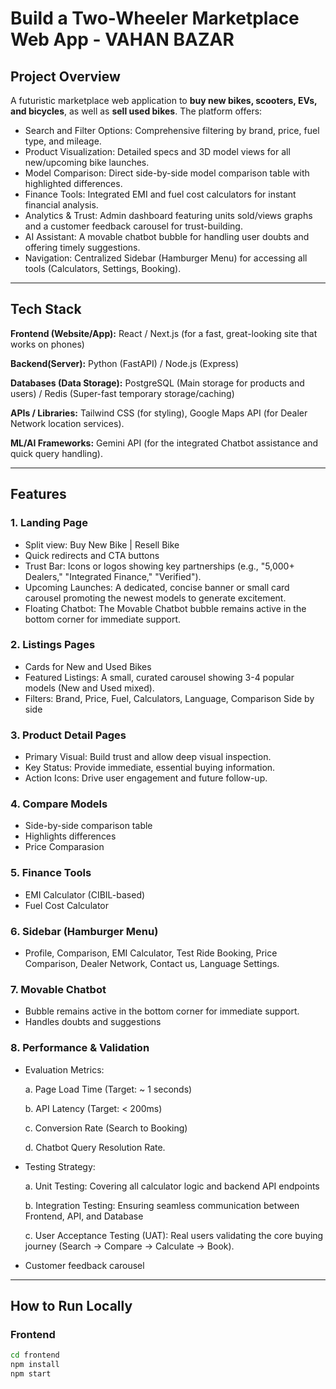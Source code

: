 # Build a Two-Wheeler Marketplace Web App - VAHAN BAZAR

## Project Overview
A futuristic marketplace web application to **buy new bikes, scooters, EVs, and bicycles**, as well as **sell used bikes**. The platform offers:

- Search and Filter Options: Comprehensive filtering by brand, price, fuel type, and mileage.
- Product Visualization: Detailed specs and 3D model views for all new/upcoming bike launches.
- Model Comparison: Direct side-by-side model comparison table with highlighted differences.
- Finance Tools: Integrated EMI and fuel cost calculators for instant financial analysis.
- Analytics & Trust: Admin dashboard featuring units sold/views graphs and a customer feedback carousel for trust-building.
- AI Assistant: A movable chatbot bubble for handling user doubts and offering timely suggestions.
- Navigation: Centralized Sidebar (Hamburger Menu) for accessing all tools (Calculators, Settings, Booking).

---

## Tech Stack

**Frontend (Website/App):** React / Next.js (for a fast, great-looking site that works on phones)

**Backend(Server):** Python (FastAPI) / Node.js (Express) 

**Databases (Data Storage):** PostgreSQL (Main storage for products and users) / Redis (Super-fast temporary storage/caching)

**APIs / Libraries:** Tailwind CSS (for styling), Google Maps API (for Dealer Network location services).

**ML/AI Frameworks:** Gemini API (for the integrated Chatbot assistance and quick query handling).

---

## Features

### 1. Landing Page
- Split view: Buy New Bike | Resell Bike
- Quick redirects and CTA buttons
- Trust Bar: Icons or logos showing key partnerships (e.g., "5,000+ Dealers," "Integrated Finance," "Verified").
- Upcoming Launches: A dedicated, concise banner or small card carousel promoting the newest models to generate excitement.
- Floating Chatbot: The Movable Chatbot bubble remains active in the bottom corner for immediate support.

### 2. Listings Pages
- Cards for New and Used Bikes
- Featured Listings: A small, curated carousel showing 3-4 popular models (New and Used mixed).
- Filters: Brand, Price, Fuel, Calculators, Language, Comparison Side by side


### 3. Product Detail Pages
- Primary Visual: Build trust and allow deep visual inspection.
- Key Status: Provide immediate, essential buying information.
- Action Icons: Drive user engagement and future follow-up.

### 4. Compare Models
- Side-by-side comparison table
- Highlights differences
- Price Comparasion

### 5. Finance Tools
- EMI Calculator (CIBIL-based)
- Fuel Cost Calculator

### 6. Sidebar (Hamburger Menu)
- Profile, Comparison, EMI Calculator, Test Ride Booking, Price Comparison, Dealer Network, Contact us, Language Settings.

### 7. Movable Chatbot
- Bubble remains active in the bottom corner for immediate support.
- Handles doubts and suggestions

### 8. Performance & Validation
- Evaluation Metrics:
  
  a. Page Load Time (Target: ~ 1 seconds)
  
  b. API Latency (Target: < 200ms)
  
  c. Conversion Rate (Search to Booking)
  
  d. Chatbot Query Resolution Rate.
- Testing Strategy:
  
  a. Unit Testing: Covering all calculator logic and backend API endpoints
  
  b. Integration Testing: Ensuring seamless communication between Frontend, API, and Database
  
  c. User Acceptance Testing (UAT): Real users validating the core buying journey (Search -> Compare -> Calculate -> Book).
  
- Customer feedback carousel

---

## How to Run Locally

### Frontend
```bash
cd frontend
npm install
npm start
